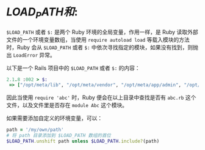 # $LOAD_PATH和$:
`$LOAD_PATH` 或者 `$:` 是两个 Ruby 环境的全局变量，作用一样，是 Ruby 读取外部文件的一个环境变量数组，当使用 `require autoload load` 等载入模块的方法时，Ruby 会从 `$LOAD_PATH` 或者 `$:` 中依次寻找指定的模块，如果没有找到，则抛出 `LoadError` 异常。

以下是一个 Rails 项目中的 `$LOAD_PATH` 或者 `$:` 的内容：
```ruby
2.1.8 :002 > $:
 => ["/opt/meta/lib", "/opt/meta/vendor", "/opt/meta/app/admin", "/opt/meta/app/assets", "/opt/meta/app/controllers", "/opt/meta/app/helpers", "/opt/meta/app/mailers", "/opt/meta/app/models", ...]
```
因此当使用 `require 'abc'` 时，Ruby 便会在以上目录中查找是否有 `abc.rb` 这个文件，以及文件里是否存在 `module Abc` 这个模块。

如果需要添加自定义的环境变量，可以：
```ruby
path = '/my/own/path'
# 将 path 目录添加到 $LOAD_PATH 数组的首位
$LOAD_PATH.unshift path unless $LOAD_PATH.include?(path)
```
